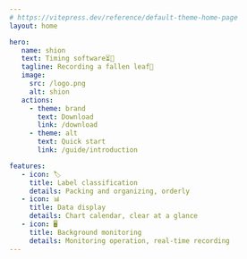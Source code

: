 ```yaml
---
# https://vitepress.dev/reference/default-theme-home-page
layout: home

hero:
   name: shion
   text: Timing software⏳️🚧
   tagline: Recording a fallen leaf🍂
   image:
     src: /logo.png
     alt: shion
   actions:
     - theme: brand
       text: Download
       link: /download
     - theme: alt
       text: Quick start
       link: /guide/introduction

features:
   - icon: 🏷️
     title: Label classification
     details: Packing and organizing, orderly
   - icon: 📊
     title: Data display
     details: Chart calendar, clear at a glance
   - icon: 🖥️
     title: Background monitoring
     details: Monitoring operation, real-time recording
---
```



<script setup>
import { onMounted } from 'vue'
import { fetchVersion } from '../.vitepress/fetchVersion'

onMounted(() => {
   fetchVersion()
})
</script>